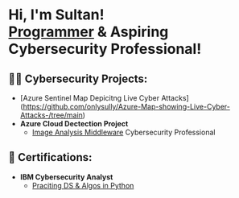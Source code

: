 <h1>Hi, I'm Sultan! <br/><a href="https://github.com/onlysully">Programmer</a> & Aspiring Cybersecurity Professional!</a>
<h2>👨‍💻 Cybersecurity Projects:</h2>

- [Azure Sentinel Map Depicitng Live Cyber Attacks] (https://github.com/onlysully/Azure-Map-showing-Live-Cyber-Attacks-/tree/main)
- <b>Azure Cloud Dectection Project</b>
  - [Image Analysis Middleware](https://github.com/joshmadakor1/4chan-Image-Analysis-Middleware-C964)
Cybersecurity Professional</a>
<h2>📄 Certifications:</h2>

- <b>IBM Cybersecurity Analyst</b>
  - [Praciting DS & Algos in Python](https://github.com/joshmadakor1/Algorithms-Practice)
  
